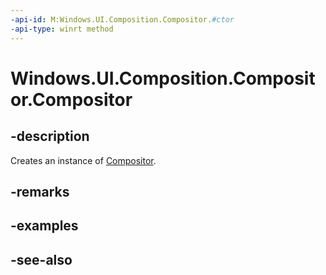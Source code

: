 ```yaml
---
-api-id: M:Windows.UI.Composition.Compositor.#ctor
-api-type: winrt method
---
```


<!-- Method syntax
public Compositor()
-->

# Windows.UI.Composition.Compositor.Compositor

## -description
Creates an instance of [Compositor](compositor.md).


## -remarks

## -examples

## -see-also
